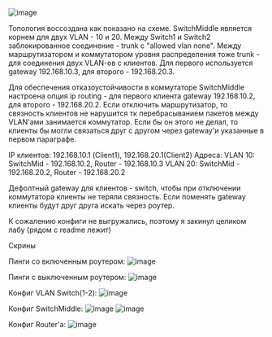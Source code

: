 ![image](https://github.com/what-the-fawk/network/assets/90683415/ab8c8a94-3e17-414b-9629-966946eefb60)

Топология воссоздана как показано на схеме. SwitchMiddle является корнем для двух VLAN - 10 и 20. Между Switch1 и Switch2 заблокированное соединение - trunk с "allowed vlan none". Между маршрутизатором и коммутатором уровня распределения тоже trunk - для соединения двух VLAN-ов с клиентов. Для первого используется gateway 192.168.10.3, для второго - 192.168.20.3.

Для обеспечения отказоустойчивости в коммутаторе SwitchMiddle настроена опция ip routing - для первого клиента gateway 192.168.10.2, для второго - 192.168.20.2. Если отключить маршрутизатор, то связность клиентов не нарушится тк перебрасыванием пакетов между VLAN'ами занимается коммутатор. Если бы он этого не делал, то клиенты бы могли связаться друг с другом через gateway'и указанные в первом параграфе.

IP клиентов: 192.168.10.1 (Client1), 192.168.20.1(Client2)
Адреса:
VLAN 10: SwitchMid - 192.168.10.2, Router - 192.168.10.3
VLAN 20: SwitchMid - 192.168.20.2, Router - 192.168.20.2

Дефолтный gateway для клиентов - switch, чтобы при отключении коммутатора клиенты не теряли связность. Если поменять gateway клиенты будут друг друга искать через роутер. 

К сожалению конфиги не выгружались, поэтому я закинул целиком лабу (рядом с readme лежит)

Скрины

Пинги со включенным роутером:
![image](https://github.com/what-the-fawk/network/assets/90683415/64d2d0a9-5758-4a89-a246-bab4347a8f66)

Пинги с выключенным роутером:
![image](https://github.com/what-the-fawk/network/assets/90683415/f0e4ffeb-cfc0-49a8-864e-9d0040cfcaf1)

Конфиг VLAN Switch(1-2):
![image](https://github.com/what-the-fawk/network/assets/90683415/1b70e1b8-3db9-4ba6-b869-1a1ff0199846)

Конфиг SwitchMiddle:
![image](https://github.com/what-the-fawk/network/assets/90683415/533de259-69d8-4429-b666-5b10f7197ae5)
![image](https://github.com/what-the-fawk/network/assets/90683415/32a1b7ee-fb0f-4594-bfa0-bfad4101e058)

Конфиг Router'a:
![image](https://github.com/what-the-fawk/network/assets/90683415/a02736b7-017e-4544-b965-fe7551942526)






